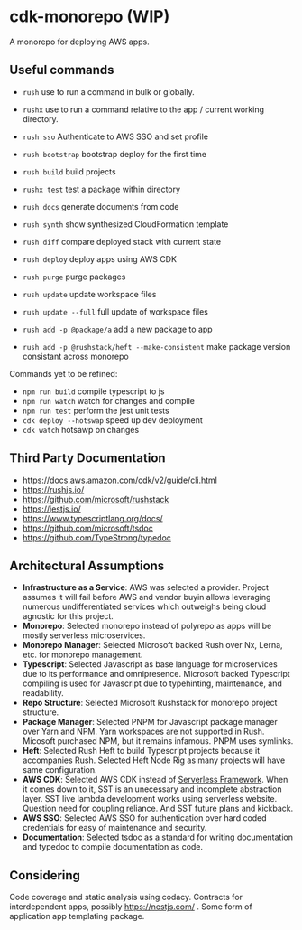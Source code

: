 # cdk-monorepo (WIP)

A monorepo for deploying AWS apps.

## Useful commands

* `rush` use to run a command in bulk or globally. 
* `rushx` use to run a command relative to the app / current working directory.

* `rush sso`           Authenticate to AWS SSO and set profile
* `rush bootstrap`     bootstrap deploy for the first time
* `rush build`         build projects
* `rushx test`         test a package within directory
* `rush docs`          generate documents from code
* `rush synth`         show synthesized CloudFormation template
* `rush diff`          compare deployed stack with current state
* `rush deploy`        deploy apps using AWS CDK
* `rush purge`         purge packages
* `rush update`        update workspace files
* `rush update --full` full update of workspace files
* `rush add -p @package/a` add a new package to app
* `rush add -p @rushstack/heft --make-consistent` make package version consistant across monorepo

Commands yet to be refined:
* `npm run build`   compile typescript to js
* `npm run watch`   watch for changes and compile
* `npm run test`    perform the jest unit tests
* `cdk deploy --hotswap` speed up dev deployment
* `cdk watch`       hotsawp on changes

## Third Party Documentation

* https://docs.aws.amazon.com/cdk/v2/guide/cli.html
* https://rushjs.io/
* https://github.com/microsoft/rushstack
* https://jestjs.io/ 
* https://www.typescriptlang.org/docs/
* https://github.com/microsoft/tsdoc
* https://github.com/TypeStrong/typedoc

## Architectural Assumptions

* **Infrastructure as a Service**: AWS was selected a provider. Project assumes it will fail before AWS and vendor buyin allows leveraging numerous undifferentiated services which outweighs being cloud agnostic for this project.
* **Monorepo**: Selected monorepo instead of polyrepo as apps will be mostly serverless microservices.
* **Monorepo Manager**: Selected Microsoft backed Rush over Nx, Lerna, etc. for monorepo management.  
* **Typescript**: Selected Javascript as base language for microservices due to its performance and omnipresence. Microsoft backed Typescript compiling is used for Javascript due to typehinting, maintenance, and readability.  
* **Repo Structure**: Selected Microsoft Rushstack for monorepo project structure.
* **Package Manager**: Selected PNPM for Javascript package manager over Yarn and NPM. Yarn workspaces are not supported in Rush. Micosoft purchased NPM, but it remains infamous. PNPM uses symlinks.
* **Heft**: Selected Rush Heft to build Typescript projects because it accompanies Rush. Selected Heft Node Rig as many projects will have same configuration.
* **AWS CDK**: Selected AWS CDK instead of [Serverless Framework](https://github.com/serverless-stack/serverless-stack). When it comes down to it, SST is an unecessary and incomplete abstraction layer. SST live lambda development works using serverless website. Question need for coupling reliance. And SST future plans and kickback.
* **AWS SSO**: Selected AWS SSO for authentication over hard coded credentials for easy of maintenance and security.
* **Documentation**: Selected tsdoc as a standard for writing documentation and typedoc to compile documentation as code.

## Considering

Code coverage and static analysis using codacy.
Contracts for interdependent apps, possibly https://nestjs.com/ .
Some form of application app templating package.
